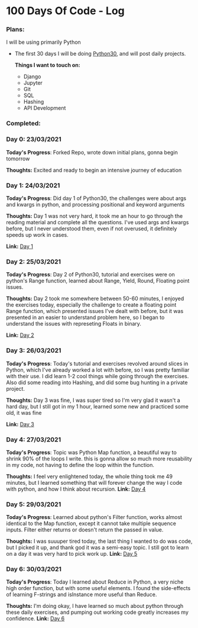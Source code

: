 # 100 Days Of Code - Log
### Plans:
I will be using primarily Python
- The first 30 days I will be doing [Python30](https://python30.readthedocs.io/en/latest/docs/02_range.html#), and will post daily projects.

  **Things I want to touch on:**
  - Django
  - Jupyter
  - Git
  - SQL
  - Hashing
  - API Development

### Completed:

### Day 0: 23/03/2021

**Today's Progress**: Forked Repo, wrote down initial plans, gonna begin tomorrow

**Thoughts:** Excited and ready to begin an intensive journey of education


### Day 1: 24/03/2021

**Today's Progress**: Did day 1 of Python30, the challenges were about args and kwargs in python, and processing positional and keyword arguments

**Thoughts:** Day 1 was not very hard, it took me an hour to go through the reading material and complete all the questions. I've used args and kwargs before, but I never understood them, even if not overused, it definitely speeds up work in cases.

**Link:** [Day 1](https://github.com/Hedgehuug/python_30/tree/master/day1)


### Day 2: 25/03/2021

**Today's Progress**: Day 2 of Python30, tutorial and exercises were on python's Range function, learned about Range, Yield, Round, Floating point issues.

**Thoughts:** Day 2 took me somewhere between 50-60 minutes, I enjoyed the exercises today, especially the challenge to create a floating point Range function, which presented issues I've dealt with before, but it was presented in an easier to understand problem here, so I began to understand the issues with represeting Floats in binary.

**Link:** [Day 2](https://github.com/Hedgehuug/python_30/tree/master/day2)

### Day 3: 26/03/2021

**Today's Progress**: Today's tutorial and exercises revolved around slices in Python, which I've already worked a lot with before, so I was pretty familiar with their use. I did learn 1-2 cool things while going through the exercises. Also did some reading into Hashing, and did some bug hunting in a private project.

**Thoughts:** Day 3 was fine, I was super tired so I'm very glad it wasn't a hard day, but I still got in my 1 hour, learned some new and practiced some old, it was fine

**Link:** [Day 3](https://github.com/Hedgehuug/python_30/tree/master/day3)


### Day 4: 27/03/2021

**Today's Progress**: Topic was Python Map function, a beautiful way to shrink 90% of the loops I write. this is gonna allow so much more reusability in my code, not having to define the loop within the function.

**Thoughts:** I feel very enlightened today, the whole thing took me 49 minutes, but I learned something that will forever change the way I code with python, and how I think about recursion.
**Link:** [Day 4](https://github.com/Hedgehuug/python_30/tree/master/day4)

### Day 5: 29/03/2021

**Today's Progress**: Learned about python's Filter function, works almost identical to the Map function, except it cannot take multiple sequence inputs. Filter either returns or doesn't return the passed in value.

**Thoughts:** I was suuuper tired today, the last thing I wanted to do was code, but I picked it up, and thank god it was a semi-easy topic. I still got to learn on a day it was very hard to pick work up.
**Link:** [Day 5](https://github.com/Hedgehuug/python_30/tree/master/day5)

### Day 6: 30/03/2021

**Today's Progress**: Today I learned about Reduce in Python, a very niche high order function, but with some useful elements. I found the side-effects of learning F-strings and isInstance more useful than Reduce.

**Thoughts:** I'm doing okay, I have learned so much about python through these daily exercises, and pumping out working code greatly increases my confidence.
**Link:** [Day 6](https://github.com/Hedgehuug/python_30/tree/master/day6)

